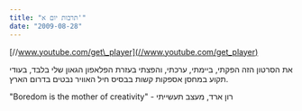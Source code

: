 ```yaml
---
title: "תרבות יום א'"
date: "2009-08-28"
---
```


[//www.youtube.com/get\_player](//www.youtube.com/get_player)  

את הסרטון הזה הפקתי, ביימתי, ערכתי, והפצתי בעזרת הפלאפון הגאון שלי בלבד, בעודי תקוע במחסן אספקות קשות בבסיס חיל האוויר נבטים בדרום הארץ.

"Boredom is the mother of creativity" - רון ארד, מעצב תעשייתי
